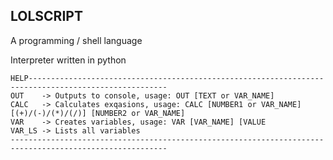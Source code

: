 LOLSCRIPT
---
A programming / shell language

Interpreter written in python

```text
HELP-----------------------------------------------------------------------------------------------------
OUT    -> Outputs to console, usage: OUT [TEXT or VAR_NAME]
CALC   -> Calculates exqasions, usage: CALC [NUMBER1 or VAR_NAME] [(+)/(-)/(*)/(/)] [NUMBER2 or VAR_NAME]
VAR    -> Creates variables, usage: VAR [VAR_NAME] [VALUE
VAR_LS -> Lists all variables
---------------------------------------------------------------------------------------------------------
```
